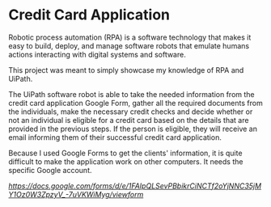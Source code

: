 # Credit Card Application

Robotic process automation (RPA) is a software technology that makes it easy to build, deploy, and manage software robots that emulate humans actions interacting with digital systems and software.

This project was meant to simply showcase my knowledge of RPA and UiPath.

The UiPath software robot is able to take the needed information from the credit card application Google Form, gather all the required documents from the individuals, make the necessary credit checks and decide whether or not an individual is eligible for a credit card based on the details that are provided in the previous steps.
If the person is eligible, they will receive an email informing them of their successful credit card application.

Because I used Google Forms to get the clients' information, it is quite difficult to make the application work on other computers. It needs the specific Google account.

*https://docs.google.com/forms/d/e/1FAIpQLSevPBbikrCiNCTf2oYjNNC35jMY1Oz0W3ZpzyV_-7uVKWiMyg/viewform*
